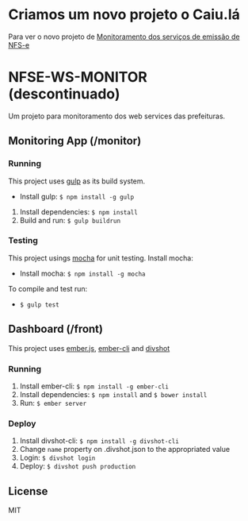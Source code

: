 # Criamos um novo projeto o Caiu.lá
Para ver o novo projeto de [Monitoramento dos serviços de emissão de NFS-e](https://caiu.la)

# NFSE-WS-MONITOR (descontinuado)

Um projeto para monitoramento dos web services das prefeituras.

## Monitoring App (/monitor)

### Running

This project uses [gulp](http://gulpjs.com/) as its build system.

- Install gulp: `$ npm install -g gulp`

1. Install dependencies: `$ npm install`
2. Build and run: `$ gulp buildrun`


### Testing

This project usings [mocha](http://mochajs.org/) for unit testing. Install mocha:

- Install mocha: `$ npm install -g mocha`

To compile and test run:

-  `$ gulp test`

## Dashboard (/front)

This project uses [ember.js](http://emberjs.com), [ember-cli](http://embercli.com) and [divshot](http://divshot.com)

### Running

1. Install ember-cli: `$ npm install -g ember-cli`
2. Install dependencies: `$ npm install` and `$ bower install`
3. Run: `$ ember server`

### Deploy

1. Install divshot-cli: `$ npm install -g divshot-cli`
2. Change `name` property on .divshot.json to the appropriated value
3. Login: `$ divshot login`
4. Deploy: `$ divshot push production`

## License

MIT
